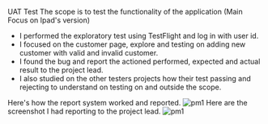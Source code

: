 UAT Test
The scope is to test the functionality of the application (Main Focus on Ipad's version)
- I performed the exploratory test using TestFlight and log in with user id.
- I focused on the customer page, explore and testing on adding new customer with valid and invalid customer.
- I found the bug and report the actioned performed, expected and actual result to the project lead.
- I also studied on the other testers projects how their test passing and rejecting to understand on testing on and outside the scope.

Here's how the report system worked and reported.
![pm1](https://github.com/user-attachments/assets/c317aa47-ef7a-42d6-9076-2bcfb1a7f253)
Here are the screenshot I had reporting to the project lead.
![pm1](https://github.com/user-attachments/assets/3d1d82bb-1d24-44b3-be23-baeade5e2854)
